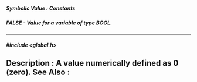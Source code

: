 ##### Symbolic Value : Constants
##### FALSE - Value for a variable of type BOOL.
---
##### #include <global.h>
**Description :**
A value numerically defined as 0 (zero).
**See Also :**
[](D:/md_files/.md)
---
